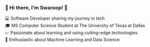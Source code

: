 ### 👋 Hi there, I'm Swaroop!  🚀 

💻 Software Developer sharing my journey in tech <br/>
🎓 MS Computer Science Student at The University of Texas at Dallas <br/>
📈 Passionate about learning and using cutting-edge technologies <br/>
🚀 Enthusiastic about Machine Learning and Data Science <br/>



<!--
**swaroop-2007/swaroop-2007** is a ✨ _special_ ✨ repository because its `README.md` (this file) appears on your GitHub profile.

Here are some ideas to get you started:

- 🔭 I’m currently working on ...
- 🌱 I’m currently learning ...
- 👯 I’m looking to collaborate on ...
- 🤔 I’m looking for help with ...
- 💬 Ask me about ...
- 📫 How to reach me: ...
- 😄 Pronouns: ...
- ⚡ Fun fact: ...
-->
